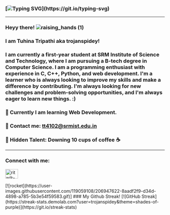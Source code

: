    ### [![Typing SVG](https://readme-typing-svg.demolab.com/?lines=Student;Blockchain+Enthusiast;Web+Development;AI+and+ML;)](https://git.io/typing-svg)
---
### Heyy there! ![raising_hands (1)](https://user-images.githubusercontent.com/119059108/206947743-cb78393a-5eda-4b65-9fda-d281df01798a.gif)
###  I am Tuhina Tripathi aka trojanspidey!
### I am currently a first-year student at SRM Institute of Science and Technology, where I am pursuing a B-tech degree in Computer Science. I am a programming enthusiast with experience in C, C++, Python, and web development. I'm a learner who is always looking to improve my skills and make a difference by contributing. I'm always looking for new challenges and problem-solving opportunities, and I'm always eager to learn new things. :)

### 🌱 Currently I am learning Web Development. 
### 🌱 Contact me: tt4102@srmist.edu.in
### 🌱 Hidden Talent: Downing 10 cups of coffee ☕ 
---
<h3 align="left">Connect with me:</h3>
<p align="left">
<a href="https://www.linkedin.com/in/tuhina-tripathi-98776124b/" target="blank"><img align="center" src="https://raw.githubusercontent.com/rahuldkjain/github-profile-readme-generator/master/src/images/icons/Social/linked-in-alt.svg" alt="ritwik-sharma-8714b422" height="30" width="40" /></a>
</p>
[![rocket](https://user-images.githubusercontent.com/119059108/206947622-8aadf2f9-d34d-4898-a785-5b3e54f59583.gif)]
### My Github Streak! 
[![GitHub Streak](https://streak-stats.demolab.com?user=trojanspidey&theme=shades-of-purple)](https://git.io/streak-stats)
